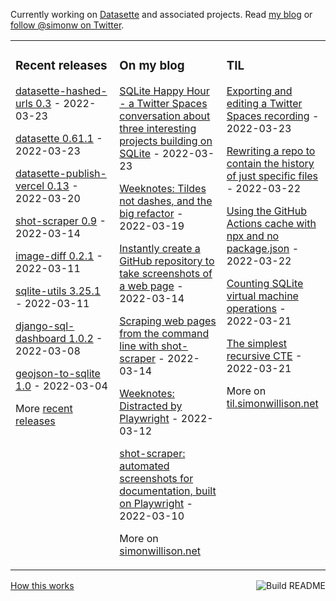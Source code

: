 Currently working on [Datasette](https://datasette.io/) and associated projects. Read [my blog](https://simonwillison.net/) or [follow @simonw on Twitter](https://twitter.com/simonw).

<table><tr><td valign="top" width="33%">

### Recent releases
<!-- recent_releases starts -->
[datasette-hashed-urls 0.3](https://github.com/simonw/datasette-hashed-urls/releases/tag/0.3) - 2022-03-23

[datasette 0.61.1](https://github.com/simonw/datasette/releases/tag/0.61.1) - 2022-03-23

[datasette-publish-vercel 0.13](https://github.com/simonw/datasette-publish-vercel/releases/tag/0.13) - 2022-03-20

[shot-scraper 0.9](https://github.com/simonw/shot-scraper/releases/tag/0.9) - 2022-03-14

[image-diff 0.2.1](https://github.com/simonw/image-diff/releases/tag/0.2.1) - 2022-03-11

[sqlite-utils 3.25.1](https://github.com/simonw/sqlite-utils/releases/tag/3.25.1) - 2022-03-11

[django-sql-dashboard 1.0.2](https://github.com/simonw/django-sql-dashboard/releases/tag/1.0.2) - 2022-03-08

[geojson-to-sqlite 1.0](https://github.com/simonw/geojson-to-sqlite/releases/tag/1.0) - 2022-03-04
<!-- recent_releases ends -->
More [recent releases](https://github.com/simonw/simonw/blob/main/releases.md)
</td><td valign="top" width="34%">

### On my blog
<!-- blog starts -->
[SQLite Happy Hour - a Twitter Spaces conversation about three interesting projects building on SQLite](http://simonwillison.net/2022/Mar/23/sqlite-happy-hour/) - 2022-03-23

[Weeknotes: Tildes not dashes, and the big refactor](http://simonwillison.net/2022/Mar/19/weeknotes/) - 2022-03-19

[Instantly create a GitHub repository to take screenshots of a web page](http://simonwillison.net/2022/Mar/14/shot-scraper-template/) - 2022-03-14

[Scraping web pages from the command line with shot-scraper](http://simonwillison.net/2022/Mar/14/scraping-web-pages-shot-scraper/) - 2022-03-14

[Weeknotes: Distracted by Playwright](http://simonwillison.net/2022/Mar/12/weeknotes-playwright/) - 2022-03-12

[shot-scraper: automated screenshots for documentation, built on Playwright](http://simonwillison.net/2022/Mar/10/shot-scraper/) - 2022-03-10
<!-- blog ends -->
More on [simonwillison.net](https://simonwillison.net/)
</td><td valign="top" width="33%">

### TIL
<!-- tils starts -->
[Exporting and editing a Twitter Spaces recording](https://til.simonwillison.net/twitter/export-edit-twitter-spaces) - 2022-03-23

[Rewriting a repo to contain the history of just specific files](https://til.simonwillison.net/git/rewrite-repo-specific-files) - 2022-03-22

[Using the GitHub Actions cache with npx and no package.json](https://til.simonwillison.net/github-actions/npm-cache-with-npx-no-package) - 2022-03-22

[Counting SQLite virtual machine operations](https://til.simonwillison.net/sqlite/counting-vm-ops) - 2022-03-21

[The simplest recursive CTE](https://til.simonwillison.net/sqlite/simple-recursive-cte) - 2022-03-21
<!-- tils ends -->
More on [til.simonwillison.net](https://til.simonwillison.net/)
</td></tr></table>

<a href="https://github.com/simonw/simonw/actions"><img src="https://github.com/simonw/simonw/workflows/Build%20README/badge.svg" align="right" alt="Build README"></a> <a href="https://simonwillison.net/2020/Jul/10/self-updating-profile-readme/">How this works</a>
